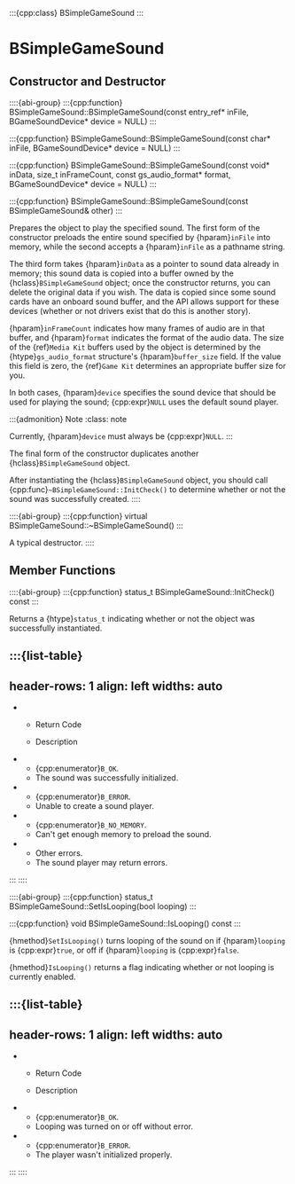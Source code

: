 :::{cpp:class} BSimpleGameSound
:::

# BSimpleGameSound

## Constructor and Destructor

::::{abi-group}
:::{cpp:function} BSimpleGameSound::BSimpleGameSound(const entry_ref* inFile, BGameSoundDevice* device = NULL)
:::

:::{cpp:function} BSimpleGameSound::BSimpleGameSound(const char* inFile, BGameSoundDevice* device = NULL)
:::

:::{cpp:function} BSimpleGameSound::BSimpleGameSound(const void* inData, size_t inFrameCount, const gs_audio_format* format, BGameSoundDevice* device = NULL)
:::

:::{cpp:function} BSimpleGameSound::BSimpleGameSound(const BSimpleGameSound& other)
:::

Prepares the object to play the specified sound. The first form of the
constructor preloads the entire sound specified by {hparam}`inFile` into
memory, while the second accepts a {hparam}`inFile` as a pathname string.

The third form takes {hparam}`inData` as a pointer to sound data already in
memory; this sound data is copied into a buffer owned by the
{hclass}`BSimpleGameSound` object; once the constructor returns, you can
delete the original data if you wish. The data is copied since some sound
cards have an onboard sound buffer, and the API allows support for these
devices (whether or not drivers exist that do this is another story).

{hparam}`inFrameCount` indicates how many frames of audio are in that
buffer, and {hparam}`format` indicates the format of the audio data. The
size of the {ref}`Media Kit` buffers used by the object is determined by
the {htype}`gs_audio_format` structure's {hparam}`buffer_size` field. If
the value this field is zero, the {ref}`Game Kit` determines an appropriate
buffer size for you.

In both cases, {hparam}`device` specifies the sound device that should be
used for playing the sound; {cpp:expr}`NULL` uses the default sound player.

:::{admonition} Note
:class: note






Currently, {hparam}`device` must always be {cpp:expr}`NULL`.
:::

The final form of the constructor duplicates another
{hclass}`BSimpleGameSound` object.

After instantiating the {hclass}`BSimpleGameSound` object, you should call
{cpp:func}`~BSimpleGameSound::InitCheck()` to determine whether or not the
sound was successfully created.
::::

::::{abi-group}
:::{cpp:function} virtual BSimpleGameSound::~BSimpleGameSound()
:::

A typical destructor.
::::

## Member Functions

::::{abi-group}
:::{cpp:function} status_t BSimpleGameSound::InitCheck() const
:::

Returns a {htype}`status_t` indicating whether or not the object was
successfully instantiated.

:::{list-table}
---
header-rows: 1
align: left
widths: auto
---
-
	- Return Code

	- Description

-
	- {cpp:enumerator}`B_OK`.
	- The sound was successfully initialized.
-
	- {cpp:enumerator}`B_ERROR`.
	- Unable to create a sound player.
-
	- {cpp:enumerator}`B_NO_MEMORY`.
	- Can't get enough memory to preload the sound.
-
	- Other errors.
	- The sound player may return errors.

:::
::::

::::{abi-group}
:::{cpp:function} status_t BSimpleGameSound::SetIsLooping(bool looping)
:::

:::{cpp:function} void BSimpleGameSound::IsLooping() const
:::

{hmethod}`SetIsLooping()` turns looping of the sound on if
{hparam}`looping` is {cpp:expr}`true`, or off if {hparam}`looping` is
{cpp:expr}`false`.

{hmethod}`IsLooping()` returns a flag indicating whether or not looping is
currently enabled.

:::{list-table}
---
header-rows: 1
align: left
widths: auto
---
-
	- Return Code

	- Description

-
	- {cpp:enumerator}`B_OK`.
	- Looping was turned on or off without error.
-
	- {cpp:enumerator}`B_ERROR`.
	- The player wasn't initialized properly.

:::
::::
